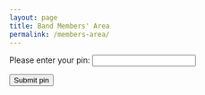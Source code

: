 ```yaml
---
layout: page
title: Band Members' Area
permalink: /members-area/
---
```

Please enter your pin:
<input type="password" id="myPin">

<button onclick="checkPin()">Submit pin</button>

<script>
function checkPin() {
  var pin = document.getElementById("myPin").value;
  if (pin == 1678) {
    window.open("https://livethebeatband.github.io/members-area/daniel", _self);
  } else if (pin == 3682) {
    window.open("https://livethebeatband.github.io/members-area/william");
  } else if (pin == 4830) {
    window.open("https://livethebeatband.github.io/members-area/astrid");
  } else if (pin == 8902) {
    window.open("https://livethebeatband.github.io/members-area/helen");
  } else if (pin == 5267) {
    window.open("https://livethebeatband.github.io/members-area/rohan");
  } else if (pin == 2567) {
    window.open("https://livethebeatband.github.io/members-area/joseph");
  } else if (pin == 4382) {
    window.open("https://livethebeatband.github.io/members-area/michael");
  } else if (pin == 6518) {
    window.open("https://livethebeatband.github.io/members-area/admin");
  } else {
    alert("That is not a valid pin. Access denied! Try again!");
  }
}
</script>

